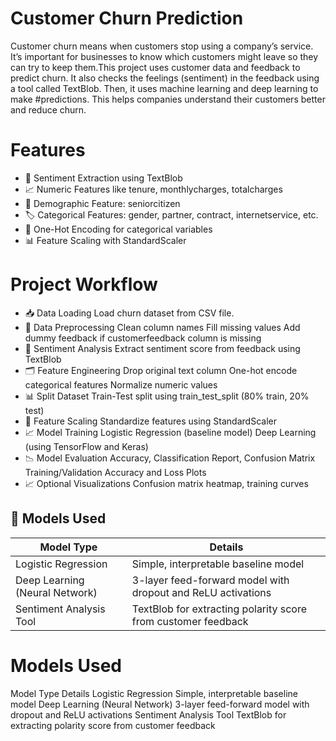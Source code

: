 # Customer Churn Prediction
Customer churn means when customers stop using a company’s service. It’s important for businesses to know which customers might leave so they can try to keep them.This project uses customer data and feedback to predict churn. It also checks the feelings (sentiment) in the feedback using a tool called TextBlob. Then, it uses machine learning and deep learning to make #predictions. This helps companies understand their customers better and reduce churn.

# Features
- 🧠 Sentiment Extraction using TextBlob
- 📈 Numeric Features like tenure, monthlycharges, totalcharges
- 👴 Demographic Feature: seniorcitizen
- 🏷️ Categorical Features: gender, partner, contract, internetservice, etc.
- 🧩 One-Hot Encoding for categorical variables
- 📊 Feature Scaling with StandardScaler

# Project Workflow
- 📥 Data Loading
Load churn dataset from CSV file.
- 🧹 Data Preprocessing
Clean column names
Fill missing values
Add dummy feedback if customerfeedback column is missing
- 🧠 Sentiment Analysis
Extract sentiment score from feedback using TextBlob
- 🗂 Feature Engineering
Drop original text column
One-hot encode categorical features
Normalize numeric values
- 📊 Split Dataset
Train-Test split using train_test_split (80% train, 20% test)
- 📏 Feature Scaling
Standardize features using StandardScaler
- 📈 Model Training
Logistic Regression (baseline model)
Deep Learning (using TensorFlow and Keras)
- 📉 Model Evaluation
Accuracy, Classification Report, Confusion Matrix
Training/Validation Accuracy and Loss Plots
- 📈 Optional Visualizations
Confusion matrix heatmap, training curves

## 🧠 Models Used

| Model Type             | Details                                                                |
| ----------------- | ------------------------------------------------------------------ |
| Logistic Regression  | Simple, interpretable baseline model |
| Deep Learning (Neural Network) | 3-layer feed-forward model with dropout and ReLU activations |
| Sentiment Analysis Tool | TextBlob for extracting polarity score from customer feedback |


# Models Used
Model Type	Details
Logistic Regression	Simple, interpretable baseline model
Deep Learning (Neural Network)	3-layer feed-forward model with dropout and ReLU activations
Sentiment Analysis Tool	TextBlob for extracting polarity score from customer feedback
